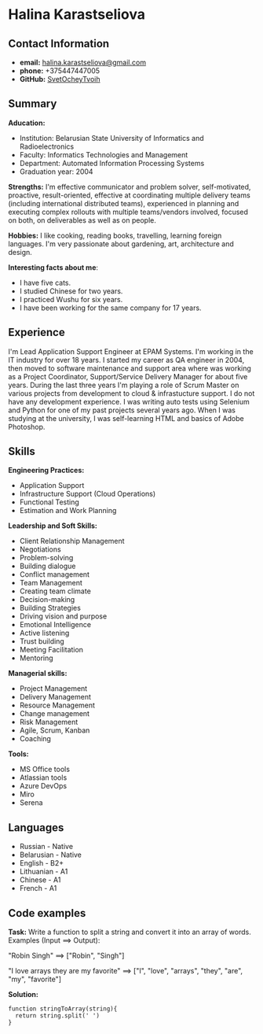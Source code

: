 # Halina Karastseliova
## Contact Information
* **email:** halina.karastseliova@gmail.com
* **phone:** +375447447005
* **GitHub:** [SvetOcheyTvoih](https://github.com/SvetOcheyTvoih)

## Summary
**Aducation:** 
* Institution: Belarusian State University of Informatics and Radioelectronics
* Faculty: Informatics Technologies and Management
* Department: Automated Information Processing Systems
* Graduation year: 2004

**Strengths:** I'm effective communicator and problem solver, self-motivated, proactive, result-oriented, effective at coordinating multiple delivery teams (including international distributed teams), experienced in planning and executing complex rollouts with multiple teams/vendors involved, focused on both, on deliverables as well as on people. 

**Hobbies:** I like cooking, reading books, travelling, learning foreign languages. I'm very passionate about gardening, art, architecture and design. 

**Interesting facts about me**: 
* I have five cats.
* I studied Chinese for two years.
* I practiced Wushu for six years.
* I have been working for the same company for 17 years.
  
## Experience
I'm Lead Application Support Engineer at EPAM Systems. I'm working in the IT industry for over 18 years. I started my career as QA engineer in 2004, then moved to software maintenance and support area where was working as a Project Coordinator, Support/Service Delivery Manager for about five years. 
During the last three years I'm playing a role of Scrum Master on various projects from development to cloud & infrastucture support. 
I do not have any development experience. I was writing auto tests using Selenium and Python for one of my past projects several years ago. When I was studying at the university, I was self-learning HTML and basics of Adobe Photoshop. 

## Skills
**Engineering Practices:**
   * Application Support
   * Infrastructure Support (Cloud Operations)
   * Functional Testing
   * Estimation and Work Planning

**Leadership and Soft Skills:**
   * Client Relationship Management
   * Negotiations
   * Problem-solving
   * Building dialogue
   * Conflict management
   * Team Management
   * Creating team climate
   * Decision-making
   * Building Strategies
   * Driving vision and purpose
   * Emotional Intelligence
   * Active listening
   * Trust building
   * Meeting Facilitation
   * Mentoring

**Managerial skills:**
   * Project Management
   * Delivery Management
   * Resource Management
   * Change management
   * Risk Management
   * Agile, Scrum, Kanban
   * Coaching

**Tools:**
   * MS Office tools
   * Atlassian tools
   * Azure DevOps
   * Miro
   * Serena

## Languages
* Russian - Native
* Belarusian - Native
* English - B2+ 
* Lithuanian - A1
* Chinese - A1
* French - A1

## Code examples
**Task:**
Write a function to split a string and convert it into an array of words. Examples (Input ==> Output):

"Robin Singh" ==> ["Robin", "Singh"]

"I love arrays they are my favorite" ==> ["I", "love", "arrays", "they", "are", "my", "favorite"]

**Solution:**
```
function stringToArray(string){
  return string.split(' ')
}
```
